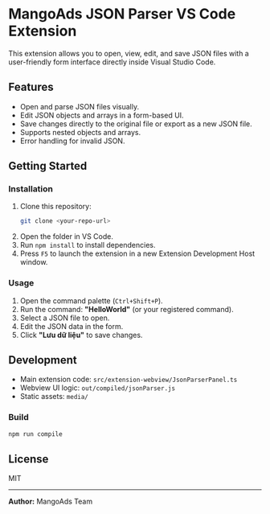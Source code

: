 # MangoAds JSON Parser VS Code Extension

This extension allows you to open, view, edit, and save JSON files with a user-friendly form interface directly inside Visual Studio Code.

## Features

- Open and parse JSON files visually.
- Edit JSON objects and arrays in a form-based UI.
- Save changes directly to the original file or export as a new JSON file.
- Supports nested objects and arrays.
- Error handling for invalid JSON.

## Getting Started

### Installation

1. Clone this repository:
    ```sh
    git clone <your-repo-url>
    ```
2. Open the folder in VS Code.
3. Run `npm install` to install dependencies.
4. Press `F5` to launch the extension in a new Extension Development Host window.

### Usage

1. Open the command palette (`Ctrl+Shift+P`).
2. Run the command: **"HelloWorld"** (or your registered command).
3. Select a JSON file to open.
4. Edit the JSON data in the form.
5. Click **"Lưu dữ liệu"** to save changes.

## Development

- Main extension code: `src/extension-webview/JsonParserPanel.ts`
- Webview UI logic: `out/compiled/jsonParser.js`
- Static assets: `media/`

### Build

```sh
npm run compile
```

## License

MIT

---

**Author:** MangoAds Team